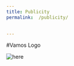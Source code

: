 ```yaml
---
title: Publicity
permalink:  /publicity/  

   
---
```


#Vamos Logo 

![here](https://vamos2019.github.io/img/vamos_logo.png)

